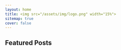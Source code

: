 ```yaml
---
layout: home
title: <img src="/assets/img/logo.png" width="15%"> 
sitemap: true
cover: false
---
```


## Featured Posts

<!--posts-->



<!-- See [Posts](/posts/) for more
{:.read-more} -->